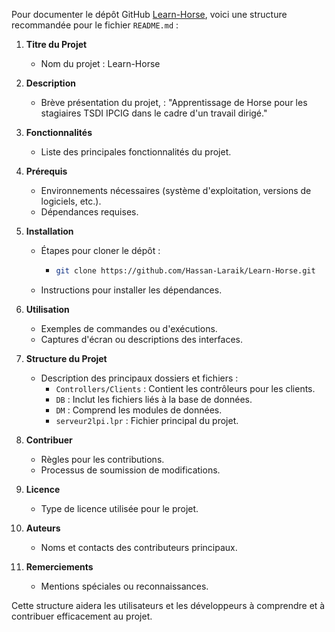 Pour documenter le dépôt GitHub [Learn-Horse](https://github.com/Hassan-Laraik/Learn-Horse), voici une structure recommandée pour le fichier `README.md` :

1. **Titre du Projet**
   - Nom du projet : Learn-Horse

2. **Description**
   - Brève présentation du projet,  : "Apprentissage de Horse pour les stagiaires TSDI IPCIG dans le cadre d'un travail dirigé."

3. **Fonctionnalités**
   - Liste des principales fonctionnalités du projet.

4. **Prérequis**
   - Environnements nécessaires (système d'exploitation, versions de logiciels, etc.).
   - Dépendances requises.

5. **Installation**
   - Étapes pour cloner le dépôt :
     - ```bash
       git clone https://github.com/Hassan-Laraik/Learn-Horse.git
       ```
   - Instructions pour installer les dépendances.

6. **Utilisation**
   - Exemples de commandes ou d'exécutions.
   - Captures d'écran ou descriptions des interfaces.

7. **Structure du Projet**
   - Description des principaux dossiers et fichiers :
     - `Controllers/Clients` : Contient les contrôleurs pour les clients.
     - `DB` : Inclut les fichiers liés à la base de données.
     - `DM` : Comprend les modules de données.
     - `serveur2lpi.lpr` : Fichier principal du projet.

8. **Contribuer**
   - Règles pour les contributions.
   - Processus de soumission de modifications.

9. **Licence**
   - Type de licence utilisée pour le projet.

10. **Auteurs**
    - Noms et contacts des contributeurs principaux.

11. **Remerciements**
    - Mentions spéciales ou reconnaissances.

Cette structure aidera les utilisateurs et les développeurs à comprendre et à contribuer efficacement au projet. 
